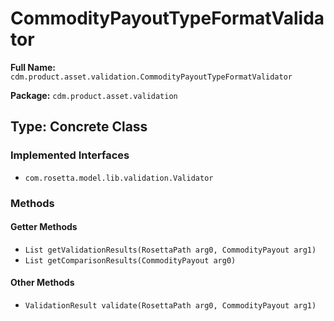# CommodityPayoutTypeFormatValidator

**Full Name:** `cdm.product.asset.validation.CommodityPayoutTypeFormatValidator`

**Package:** `cdm.product.asset.validation`

## Type: Concrete Class

### Implemented Interfaces

- `com.rosetta.model.lib.validation.Validator`

### Methods

#### Getter Methods

- `List getValidationResults(RosettaPath arg0, CommodityPayout arg1)`
- `List getComparisonResults(CommodityPayout arg0)`

#### Other Methods

- `ValidationResult validate(RosettaPath arg0, CommodityPayout arg1)`

